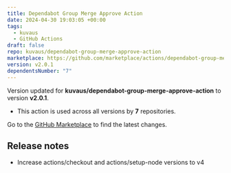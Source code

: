 ```yaml
---
title: Dependabot Group Merge Approve Action
date: 2024-04-30 19:03:05 +00:00
tags:
  - kuvaus
  - GitHub Actions
draft: false
repo: kuvaus/dependabot-group-merge-approve-action
marketplace: https://github.com/marketplace/actions/dependabot-group-merge-approve-action
version: v2.0.1
dependentsNumber: "7"
---
```



Version updated for **kuvaus/dependabot-group-merge-approve-action** to version **v2.0.1**.
- This action is used across all versions by **7** repositories.

Go to the [GitHub Marketplace](https://github.com/marketplace/actions/dependabot-group-merge-approve-action) to find the latest changes.

## Release notes


- Increase actions/checkout and actions/setup-node versions to v4

